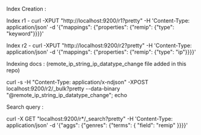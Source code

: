 
Index Creation : 
 
   Index r1 - curl -XPUT "http://localhost:9200/r1?pretty" -H 'Content-Type: application/json' -d '{"mappings": {"properties": {"remip": {"type": "keyword"}}}}'
  
  Index r2 - curl -XPUT "http://localhost:9200/r2?pretty" -H 'Content-Type: application/json' -d '{"mappings": {"properties": {"remip": {"type": "ip"}}}}'

Indexing docs : (remote_ip_string_ip_datatype_change file added in this repo)

  curl -s -H "Content-Type: application/x-ndjson" -XPOST localhost:9200/r2/_bulk?pretty --data-binary "@remote_ip_string_ip_datatype_change"; echo

Search query : 

  curl -X GET "localhost:9200/r*/_search?pretty" -H 'Content-Type: application/json' -d '{"aggs": {"genres": {"terms": { "field": "remip" }}}}'
